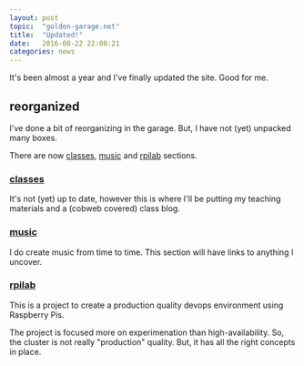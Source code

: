 ```yaml
---
layout: post
topic:  "golden-garage.net"
title:  "Updated!"
date:   2016-08-22 22:08:21
categories: news
---
```


It's been almost a year and I've finally updated the site. Good for me.

## reorganized

I've done a bit of reorganizing in the garage. But, I have not (yet) unpacked many boxes.

There are now [classes](/classes), [music](/music) and [rpilab](/rpilab) sections.


### [classes](/classes)

It's not (yet) up to date, however this is where I'll be putting my teaching materials and a (cobweb covered) class
blog.


### [music](/music)

I do create music from time to time. This section will have links to anything I uncover.


### [rpilab](/rpilab)

This is a project to create a production quality devops environment using Raspberry Pis.

The project is focused more on experimenation than high-availability. So, the cluster is not really "production"
quality. But, it has all the right concepts in place.
